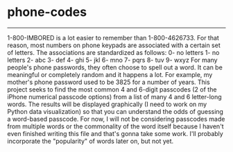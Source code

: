 # phone-codes
---
1-800-IMBORED is a lot easier to remember than 1-800-4626733.
For that reason, most numbers on phone keypads are associated
with a certain set of letters. The associations are standardized
as follows:
0- no letters
1- no letters
2- abc
3- def
4- ghi
5- jkl
6- mno
7- pqrs
8- tuv
9- wxyz
For many people's phone passwords, they often choose to spell out
a word. It can be meaningful or completely random and it happens a lot.
For example, my mother's phone password used to be 3825 for a number
of years.
This project seeks to find the most common 4 and 6-digit passcodes
(2 of the iPhone numerical passcode options) from a list of many 4
and 6 letter-long words. The results will be displayed graphically
(I need to work on my Python data visualization) so that you can
understand the odds of guessing a word-based passcode.
For now, I will not be considering passcodes made from multiple words
or the commonality of the word itself because I haven't even finished
writing this file and that's gonna take some work. I'll probably incorporate
the "popularity" of words later on, but not yet.